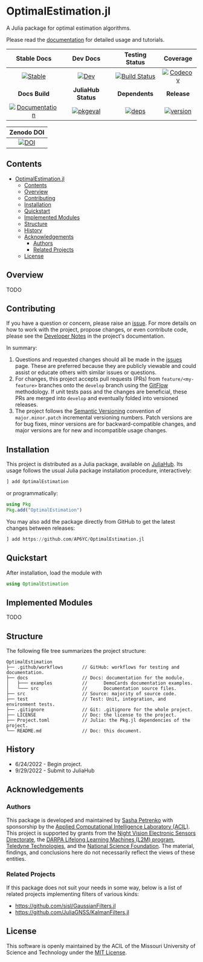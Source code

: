 # OptimalEstimation.jl

A Julia package for optimal estimation algorithms.

Please read the [documentation](https://ap6yc.github.io/OptimalEstimation.jl/dev/) for detailed usage and tutorials.

| **Stable Docs**  | **Dev Docs** | **Testing Status** | **Coverage** |
|:----------------:|:------------:|:----------------:|:------------:|
| [![Stable][docs-stable-img]][docs-stable-url] | [![Dev][docs-dev-img]][docs-dev-url]| [![Build Status][ci-img]][ci-url] | [![Codecov][codecov-img]][codecov-url] |
| **Docs Build** | **JuliaHub Status** | **Dependents** | **Release** |
| [![Documentation][doc-status-img]][doc-status-url] | [![pkgeval][pkgeval-img]][pkgeval-url] | [![deps][deps-img]][deps-url] | [![version][version-img]][version-url] |

| **Zenodo DOI** |
| :------------: |
| [![DOI][zenodo-img]][zenodo-url] |

[zenodo-img]: https://zenodo.org/badge/DOI/10.5281/zenodo.5748453.svg
[zenodo-url]: https://doi.org/10.5281/zenodo.5748453

[doc-status-img]: https://github.com/AP6YC/OptimalEstimation.jl/actions/workflows/Documentation.yml/badge.svg
[doc-status-url]: https://github.com/AP6YC/OptimalEstimation.jl/actions/workflows/Documentation.yml

[deps-img]: https://juliahub.com/docs/OptimalEstimation/deps.svg
[deps-url]: https://juliahub.com/ui/Packages/OptimalEstimation/Sm0We?t=2

[version-img]: https://juliahub.com/docs/OptimalEstimation/version.svg
[version-url]: https://juliahub.com/ui/Packages/OptimalEstimation/Sm0We

[pkgeval-img]: https://juliahub.com/docs/OptimalEstimation/pkgeval.svg
[pkgeval-url]: https://juliahub.com/ui/Packages/OptimalEstimation/Sm0We

[docs-stable-img]: https://img.shields.io/badge/docs-stable-blue.svg
[docs-stable-url]: https://AP6YC.github.io/OptimalEstimation.jl/stable

[docs-dev-img]: https://img.shields.io/badge/docs-dev-blue.svg
[docs-dev-url]: https://AP6YC.github.io/OptimalEstimation.jl/dev

[ci-img]: https://github.com/AP6YC/OptimalEstimation.jl/workflows/CI/badge.svg
[ci-url]: https://github.com/AP6YC/OptimalEstimation.jl/actions?query=workflow%3ACI

[codecov-img]: https://codecov.io/gh/AP6YC/OptimalEstimation.jl/branch/main/graph/badge.svg
[codecov-url]: https://codecov.io/gh/AP6YC/OptimalEstimation.jl

[issues-url]: https://github.com/AP6YC/OptimalEstimation.jl/issues
[contrib-url]: https://ap6yc.github.io/OptimalEstimation.jl/dev/man/contributing/

## Contents

- [OptimalEstimation.jl](#optimalestimationjl)
  - [Contents](#contents)
  - [Overview](#overview)
  - [Contributing](#contributing)
  - [Installation](#installation)
  - [Quickstart](#quickstart)
  - [Implemented Modules](#implemented-modules)
  - [Structure](#structure)
  - [History](#history)
  - [Acknowledgements](#acknowledgements)
    - [Authors](#authors)
    - [Related Projects](#related-projects)
  - [License](#license)

## Overview

TODO

## Contributing

If you have a question or concern, please raise an [issue][issues-url].
For more details on how to work with the project, propose changes, or even contribute code, please see the [Developer Notes][contrib-url] in the project's documentation.

In summary:

1. Questions and requested changes should all be made in the [issues][issues-url] page.
These are preferred because they are publicly viewable and could assist or educate others with similar issues or questions.
2. For changes, this project accepts pull requests (PRs) from `feature/<my-feature>` branches onto the `develop` branch using the [GitFlow](https://nvie.com/posts/a-successful-git-branching-model/) methodology.
If unit tests pass and the changes are beneficial, these PRs are merged into `develop` and eventually folded into versioned releases.
3. The project follows the [Semantic Versioning](https://semver.org/) convention of `major.minor.patch` incremental versioning numbers.
Patch versions are for bug fixes, minor versions are for backward-compatible changes, and major versions are for new and incompatible usage changes.

## Installation

This project is distributed as a Julia package, available on [JuliaHub](https://juliahub.com/).
Its usage follows the usual Julia package installation procedure, interactively:

```julia
] add OptimalEstimation
```

or programmatically:

```julia
using Pkg
Pkg.add("OptimalEstimation")
```

You may also add the package directly from GitHub to get the latest changes between releases:

```julia
] add https://github.com/AP6YC/OptimalEstimation.jl
```

## Quickstart

After installation, load the module with

```julia
using OptimalEstimation
```

## Implemented Modules

TODO

## Structure

The following file tree summarizes the project structure:

```console
OptimalEstimation
├── .github/workflows       // GitHub: workflows for testing and documentation.
├── docs                    // Docs: documentation for the module.
│   ├─── examples           //      DemoCards documentation examples.
│   └─── src                //      Documentation source files.
├── src                     // Source: majority of source code.
├── test                    // Test: Unit, integration, and environment tests.
├── .gitignore              // Git: .gitignore for the whole project.
├── LICENSE                 // Doc: the license to the project.
├── Project.toml            // Julia: the Pkg.jl dependencies of the project.
└── README.md               // Doc: this document.
```

## History

- 6/24/2022 - Begin project.
- 9/29/2022 - Submit to JuliaHub

## Acknowledgements

### Authors

This package is developed and maintained by [Sasha Petrenko](https://github.com/AP6YC) with sponsorship by the [Applied Computational Intelligence Laboratory (ACIL)](https://acil.mst.edu/). This project is supported by grants from the [Night Vision Electronic Sensors Directorate](https://c5isr.ccdc.army.mil/inside_c5isr_center/nvesd/), the [DARPA Lifelong Learning Machines (L2M) program](https://www.darpa.mil/program/lifelong-learning-machines), [Teledyne Technologies](http://www.teledyne.com/), and the [National Science Foundation](https://www.nsf.gov/).
The material, findings, and conclusions here do not necessarily reflect the views of these entities.

### Related Projects

If this package does not suit your needs in some way, below is a list of related projects implementing filters of various kinds:

- https://github.com/sisl/GaussianFilters.jl
- https://github.com/JuliaGNSS/KalmanFilters.jl

## License

This software is openly maintained by the ACIL of the Missouri University of Science and Technology under the [MIT License](LICENSE).
